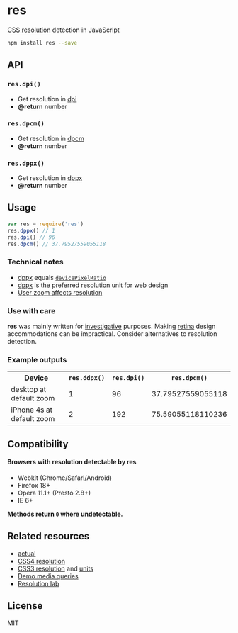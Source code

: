 # res
[CSS resolution](http://www.w3.org/TR/css3-values/#resolution) detection in JavaScript

```sh
npm install res --save
```

## API

<a name="dpi"></a>
### `res.dpi()`
- Get resolution in [dpi](http://www.w3.org/TR/css3-values/#dpi)
- <b>@return</b> number

<a name="dpcm"></a>
### `res.dpcm()`
- Get resolution in [dpcm](http://www.w3.org/TR/css3-values/#dpcm)
- <b>@return</b> number

<a name="dppx"></a>
### `res.dppx()`
- Get resolution in [dppx](http://www.w3.org/TR/css3-values/#dppx)
- <b>@return</b> number

## Usage

```js
var res = require('res')
res.dppx() // 1
res.dpi() // 96
res.dpcm() // 37.79527559055118
```

### Technical notes
- [dppx](http://www.w3.org/TR/css3-values/#dppx) equals [`devicePixelRatio`](http://dev.w3.org/csswg/cssom-view/#dom-window-devicepixelratio)
- [dppx](http://www.w3.org/TR/css3-values/#dppx) is the preferred resolution unit for web design
- [User zoom affects resolution](../../issues/1)

### Use with care
<b>res</b> was mainly written for [investigative](http://ryanve.com/lab/resolution/) purposes. Making [retina](../../issues/2#issuecomment-41459302) design accommodations can be impractical. Consider alternatives to resolution detection.

### Example outputs
<table>
  <tr>
    <th scope="col">Device</th>
    <th scope="col"><code>res.ddpx()</code></th>
    <th scope="col"><code>res.dpi()</code></th>
    <th scope="col"><code>res.dpcm()</code></th>
  </tr>
  <tr>
    <td>desktop at default zoom</td>
    <td>1</td>
    <td>96</td>
    <td>37.79527559055118</td>
  </tr>
  <tr>
    <td>iPhone 4s at default zoom</td>
    <td>2</td>
    <td>192</td>
    <td>75.59055118110236</td>
  </tr>
</table>

## Compatibility
#### Browsers with resolution detectable by <b>res</b>

- Webkit (Chrome/Safari/Android)
- Firefox 18+
- Opera 11.1+ (Presto 2.8+)
- IE 6+

**Methods return `0` where undetectable.**

## Related resources
- [actual](https://github.com/ryanve/actual)
- [CSS4 resolution](http://dev.w3.org/csswg/mediaqueries4/#resolution)
- [CSS3 resolution](http://w3.org/TR/css3-values/#resolution) and [units](http://w3.org/TR/css3-values/#absolute-lengths)
- [Demo media queries](http://ryanve.com/lab/@media/#mq-resolution)
- [Resolution lab](http://ryanve.com/lab/resolution/)

## License
MIT
